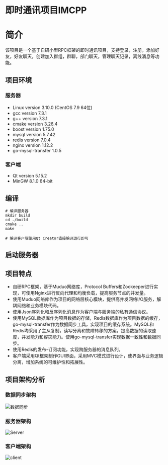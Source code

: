 # 即时通讯项目IMCPP

# 简介

该项目是一个基于自研小型RPC框架的即时通讯项目，支持登录，注册，添加好友，好友聊天，创建加入群组，群聊，部门聊天，管理聊天记录，离线消息等功能。

## 项目环境

### 服务器

- Linux version 3.10.0 (CentOS 7.9 64位)
- gcc version 7.3.1
- g++ version 7.3.1
- cmake version 3.26.4
- boost version 1.75.0
- mysql version 5.7.42
- redis version 7.0.4
- nginx version 1.12.2
- go-mysql-transfer 1.0.5

### 客户端

- Qt version 5.15.2
- MinGW 8.1.0 64-bit

## 编译

```shell
# 编译服务器
mkdir build
cd ./build
cmake ..
make 

# 编译客户端使用Qt Creator直接编译运行即可
```

## 启动服务器



## 项目特点

- 自研RPC框架，基于Muduo网络库，Protocol Buffers和Zookeeper进行实现，可使用Nginx进行反向代理和均衡负载，提高服务节点的并发量。
- 使用Muduo网络库作为项目的网络层核心模块，提供高并发网络I/O服务，解耦网络和业务模块代码。
- 使用Json序列化和反序列化消息作为客户端与服务端的私有通信协议。
- 使用MySQL数据库作为项目数据的存储，Redis数据库作为项目数据的缓存，go-mysql-transfer作为数据同步工具，实现项目的缓存系统。MySQL和Redis均采用了主从复制，读写分离和故障转移的方案，提高数据的读取速度，并发能力和容灾能力。使用go-mysql-transfer实现数据一致性和数据同步。
- 使用Redis的发布-订阅功能，实现跨服务器的消息队列。
- 客户端采用Qt框架制作GUI界面，采用MVC模式进行设计，使界面与业务逻辑分离，增加系统的可维护性和拓展性。

## 项目架构分析

### 数据同步架构

![数据同步](C:\Users\27836\Desktop\IMCPP\DataSyncService)

### 服务器架构

![Server](C:\Users\27836\Desktop\IMCPP\Server.png)

### 客户端架构

![client](C:\Users\27836\Desktop\IMCPP\client.png)